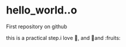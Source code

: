 # hello_world..o

First repository on github

this is a practical  step.i love :car:, and :pizza:and :fruits:



